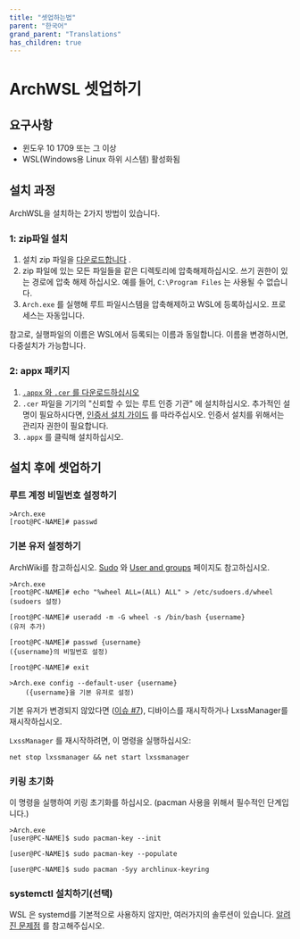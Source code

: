 ```yaml
---
title: "셋업하는법"
parent: "한국어"
grand_parent: "Translations"
has_children: true
---
```

# ArchWSL 셋업하기

## 요구사항

* 윈도우 10 1709 또는 그 이상
* WSL(Windows용 Linux 하위 시스템) 활성화됨

## 설치 과정

ArchWSL을 설치하는 2가지 방법이 있습니다.

### 1: zip파일 설치

1. 설치 zip 파일을 [다운로드합니다](https://github.com/yuk7/ArchWSL/releases/latest) .
2. zip 파일에 있는 모든 파일들을 같은 디렉토리에 압축해제하십시오.
   쓰기 권한이 있는 경로에 압축 해제 하십시오.
   예를 들어, `C:\Program Files` 는 사용될 수 없습니다.
3. `Arch.exe` 를 실행해 루트 파일시스템을 압축해제하고 WSL에 등록하십시오. 프로세스는 자동입니다.

참고로, 실행파일의 이름은 WSL에서 등록되는 이름과 동일합니다.
이름을 변경하시면, 다중설치가 가능합니다.

### 2: appx 패키지

1. [`.appx` 와 `.cer` 를 다운로드하십시오](https://github.com/yuk7/ArchWSL/releases/latest)
2. `.cer` 파일을 기기의 "신뢰할 수 있는 루트 인증 기관" 에 설치하십시오.
   추가적인 설명이 필요하시다면, [인증서 설치 가이드](Install-Certificate.md) 를 따라주십시오.
   인증서 설치를 위해서는 관리자 권한이 필요합니다.
3. `.appx` 를 클릭해 설치하십시오.

## 설치 후에 셋업하기

### 루트 계정 비밀번호 설정하기

```shell
>Arch.exe
[root@PC-NAME]# passwd
```

### 기본 유저 설정하기

ArchWiki를 참고하십시오.
[Sudo](https://wiki.archlinux.org/index.php/Sudo#Example_entries)
와
[User and groups](https://wiki.archlinux.org/index.php/Users_and_groups) 페이지도 참고하십시오.

```shell
>Arch.exe
[root@PC-NAME]# echo "%wheel ALL=(ALL) ALL" > /etc/sudoers.d/wheel
(sudoers 설정)

[root@PC-NAME]# useradd -m -G wheel -s /bin/bash {username}
(유저 추가)

[root@PC-NAME]# passwd {username}
({username}의 비밀번호 설정)

[root@PC-NAME]# exit

>Arch.exe config --default-user {username}
    ({username}을 기본 유저로 설정)
```

기본 유저가 변경되지 않았다면
([이슈 #7](https://github.com/yuk7/ArchWSL/issues/7)),
디바이스를 재시작하거나 LxssManager를 재시작하십시오.

`LxssManager` 를 재시작하려면, 이 명령을 실행하십시오:

```batch
net stop lxssmanager && net start lxssmanager
```

### 키링 초기화

이 명령을 실행하여 키링 초기화를 하십시오.
(pacman 사용을 위해서 필수적인 단계입니다.)

```shell
>Arch.exe
[user@PC-NAME]$ sudo pacman-key --init

[user@PC-NAME]$ sudo pacman-key --populate

[user@PC-NAME]$ sudo pacman -Syy archlinux-keyring
```

### systemctl 설치하기(선택)

WSL 은 systemd를 기본적으로 사용하지 않지만, 여러가지의 솔루션이 있습니다.
[알려진 문제점](Known-issues.md#systemdsystemctl) 를 참고해주십시오.
